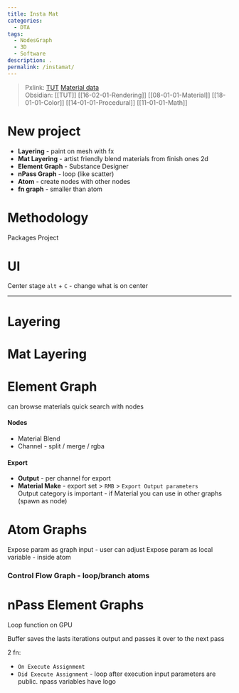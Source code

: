 ```yaml
---
title: Insta Mat
categories:
  - DTA
tags:
  - NodesGraph
  - 3D
  - Software
description: .
permalink: /instamat/
---
```

> Pxlink: [TUT](/tutmain/) [Material data](/matdata/)   
> Obsidian: [[TUT]] [[16-02-01-Rendering]]  [[08-01-01-Material]] [[18-01-01-Color]]  [[14-01-01-Procedural]]  [[11-01-01-Math]]


# New project 
- **Layering** - paint on mesh with fx 
- **Mat Layering**  - artist friendly blend materials from finish ones 2d
- **Element Graph** -  Substance Designer
- **nPass Graph** - loop (like scatter)
- **Atom** - create nodes with other nodes 
- **fn graph** - smaller than atom



# Methodology 

Packages
Project


# UI 


Center stage 
`alt` + `C` - change what is on center 


----
# Layering


# Mat Layering



# Element Graph
can browse materials 
quick search with nodes

#### Nodes

- Material Blend 
- Channel - split / merge / rgba

#### Export 

- **Output** - per channel for export
- **Material Make** - export set    > `RMB` > `Export Output parameters`  
Output category is important - if Material you can use in other graphs (spawn as node)


# Atom Graphs 

Expose param as graph input - user can adjust 
Expose param as local variable - inside atom 

### Control Flow Graph - loop/branch atoms 



# nPass Element Graphs 
Loop function on GPU 

Buffer saves the lasts iterations output and passes it over to the next pass 


2 fn: 
- `On Execute Assignment` 
- `Did Execute Assignment`  - loop after execution 
input parameters are public. 
npass variables have logo 
